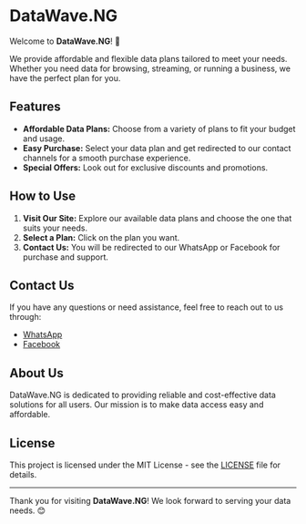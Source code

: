 # DataWave.NG

Welcome to **DataWave.NG**! 🎉

We provide affordable and flexible data plans tailored to meet your needs. Whether you need data for browsing, streaming, or running a business, we have the perfect plan for you.

## Features

- **Affordable Data Plans:** Choose from a variety of plans to fit your budget and usage.
- **Easy Purchase:** Select your data plan and get redirected to our contact channels for a smooth purchase experience.
- **Special Offers:** Look out for exclusive discounts and promotions.

## How to Use

1. **Visit Our Site:** Explore our available data plans and choose the one that suits your needs.
2. **Select a Plan:** Click on the plan you want.
3. **Contact Us:** You will be redirected to our WhatsApp or Facebook for purchase and support.

## Contact Us

If you have any questions or need assistance, feel free to reach out to us through:

- [WhatsApp](https://wa.me/yourwhatsappnumber)
- [Facebook](https://www.facebook.com/yourfacebookpage)

## About Us

DataWave.NG is dedicated to providing reliable and cost-effective data solutions for all users. Our mission is to make data access easy and affordable.

## License

This project is licensed under the MIT License - see the [LICENSE](LICENSE) file for details.

---

Thank you for visiting **DataWave.NG**! We look forward to serving your data needs. 😊
